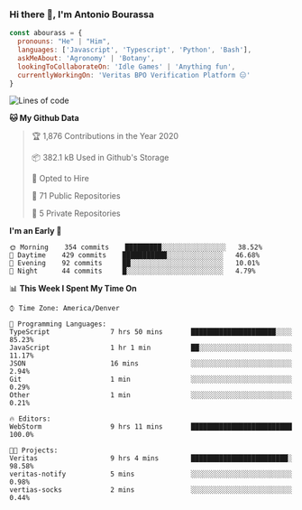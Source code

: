 ### Hi there 👋, I'm Antonio Bourassa

```javascript
const abourass = {
  pronouns: "He" | "Him",
  languages: ['Javascript', 'Typescript', 'Python', 'Bash'],
  askMeAbout: 'Agronomy' | 'Botany',
  lookingToCollaborateOn: 'Idle Games' | 'Anything fun',
  currentlyWorkingOn: 'Veritas BPO Verification Platform 😑'
}
```

<!--START_SECTION:waka-->
![Lines of code](https://img.shields.io/badge/From%20Hello%20World%20I%27ve%20Written-20.6%20million%20lines%20of%20code-blue)

**🐱 My Github Data** 

> 🏆 1,876 Contributions in the Year 2020
 > 
> 📦 382.1 kB Used in Github's Storage 
 > 
> 💼 Opted to Hire
 > 
> 📜 71 Public Repositories
 > 
> 🔑 5 Private Repositories 

**I'm an Early 🐤** 

```text
🌞 Morning    354 commits    █████████░░░░░░░░░░░░░░░░   38.52% 
🌆 Daytime    429 commits    ███████████░░░░░░░░░░░░░░   46.68% 
🌃 Evening    92 commits     ██░░░░░░░░░░░░░░░░░░░░░░░   10.01% 
🌙 Night      44 commits     █░░░░░░░░░░░░░░░░░░░░░░░░   4.79%

```


📊 **This Week I Spent My Time On** 

```text
⌚︎ Time Zone: America/Denver

💬 Programming Languages: 
TypeScript               7 hrs 50 mins       █████████████████████░░░░   85.23% 
JavaScript               1 hr 1 min          ██░░░░░░░░░░░░░░░░░░░░░░░   11.17% 
JSON                     16 mins             ░░░░░░░░░░░░░░░░░░░░░░░░░   2.94% 
Git                      1 min               ░░░░░░░░░░░░░░░░░░░░░░░░░   0.29% 
Other                    1 min               ░░░░░░░░░░░░░░░░░░░░░░░░░   0.21%

🔥 Editors: 
WebStorm                 9 hrs 11 mins       █████████████████████████   100.0%

🐱‍💻 Projects: 
Veritas                  9 hrs 4 mins        ████████████████████████░   98.58% 
veritas-notify           5 mins              ░░░░░░░░░░░░░░░░░░░░░░░░░   0.98% 
vertias-socks            2 mins              ░░░░░░░░░░░░░░░░░░░░░░░░░   0.44%

```


<!--END_SECTION:waka-->

<!--
**Abourass/Abourass** is a ✨ _special_ ✨ repository because its `README.md` (this file) appears on your GitHub profile.

Here are some ideas to get you started:

- 🔭 I’m currently working on ...
- 🌱 I’m currently learning ...
- 👯 I’m looking to collaborate on ...
- 🤔 I’m looking for help with ...
- 💬 Ask me about ...
- 📫 How to reach me: ...
- 😄 Pronouns: ...
- ⚡ Fun fact: ...
-->
